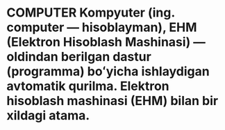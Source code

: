 # COMPUTER Kompyuter (ing. computer — hisoblayman), EHM (Elektron Hisoblash Mashinasi) — oldindan berilgan dastur (programma) boʻyicha ishlaydigan avtomatik qurilma. Elektron hisoblash mashinasi (EHM) bilan bir xildagi atama.